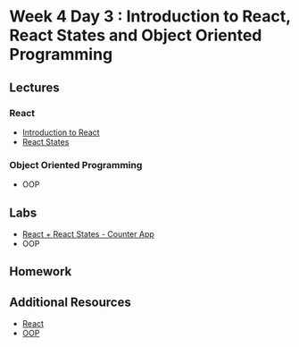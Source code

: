 
# Week 4 Day 3 : Introduction to React, React States and Object Oriented Programming 

## Lectures 

### React 

* [Introduction to React](https://www.dropbox.com/sh/e533hpeddk382u5/AAC795-Tjiij4XRlZsL4eSxna/Certified%20Full%20Stack%20Web%20Developer%20Bootcamp/Level%202%3A%20Web%20Development%20with%20React%20and%20Express/Task%209?dl=0&lst=&preview=WD+L2T09+-+ReactJS+II+-+Components.pdf&subfolder_nav_tracking=1)
* [React States](https://reactjs.org/docs/state-and-lifecycle.html)

### Object Oriented Programming

* OOP 

## Labs 

* [React + React States - Counter App](https://codesandbox.io/s/gallant-moon-ze5sh) 
* OOP

## Homework

## Additional Resources

* [React](https://www.freecodecamp.org/news/what-is-state-in-react-explained-with-examples/)
* [OOP](https://www.dropbox.com/sh/e533hpeddk382u5/AACccrOsvdfvIPZ6-7OmZLIHa/Certified%20Full%20Stack%20Web%20Developer%20Bootcamp/Level%201%3A%20Web%20Development%20Essentials/Task%2012?dl=0&preview=WD+L1T12+-+JavaScript+V_+OOP.pdf&subfolder_nav_tracking=1)
